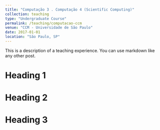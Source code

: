 ```yaml
---
title: "Computação 3 . Computação 4 (Scientific Computing)"
collection: teaching
type: "Undergraduate Course"
permalink: /teaching/computacao-ccm
venue: "CCM - Universidade de São Paulo"
date: 2017-01-01
location: "São Paulo, SP"
---
```


This is a description of a teaching experience. You can use markdown like any other post.

Heading 1
======

Heading 2
======

Heading 3
======